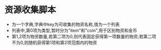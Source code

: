 # 资源收集脚本

- 为一个字典,字典中key为可收集的物资名称,值为一个列表
- 列表中,第0项为类型,暂时分为"item"和"coin",用于区别物资和金币
- 第1,2项为物资数量,若第二项为0,则代表固定获得第一项数量的物资;若第二项不为0,则随机获得第1项和第2项范围内的物资